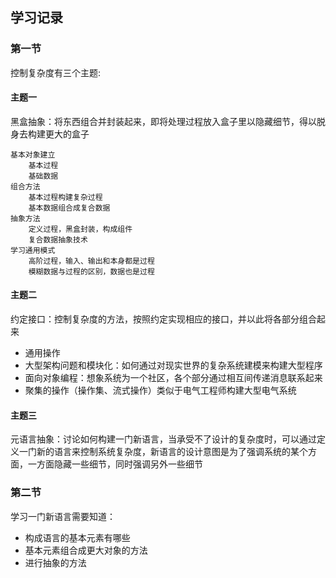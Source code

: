 ## 学习记录

### 第一节

控制复杂度有三个主题:

#### 主题一

黑盒抽象：将东西组合并封装起来，即将处理过程放入盒子里以隐藏细节，得以脱身去构建更大的盒子

```
基本对象建立
    基本过程
    基础数据
组合方法
    基本过程构建复杂过程
    基本数据组合成复合数据
抽象方法
    定义过程，黑盒封装，构成组件
    复合数据抽象技术
学习通用模式
    高阶过程，输入、输出和本身都是过程
    模糊数据与过程的区别，数据也是过程
```

#### 主题二

约定接口：控制复杂度的方法，按照约定实现相应的接口，并以此将各部分组合起来

* 通用操作
* 大型架构问题和模块化：如何通过对现实世界的复杂系统建模来构建大型程序
* 面向对象编程：想象系统为一个社区，各个部分通过相互间传递消息联系起来
* 聚集的操作（操作集、流式操作）类似于电气工程师构建大型电气系统

#### 主题三

元语言抽象：讨论如何构建一门新语言，当承受不了设计的复杂度时，可以通过定义一门新的语言来控制系统复杂度，新语言的设计意图是为了强调系统的某个方面，一方面隐藏一些细节，同时强调另外一些细节

### 第二节

学习一门新语言需要知道：

* 构成语言的基本元素有哪些
* 基本元素组合成更大对象的方法
* 进行抽象的方法